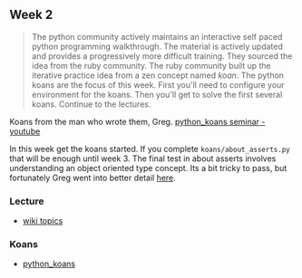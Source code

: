 ## Week 2
> The python community actively maintains an interactive self paced python programming walkthrough. The material is actively updated and provides a progressively more difficult training. They sourced the idea from the ruby community. The ruby community built up the iterative practice idea from a zen concept named *koan*. The python koans are the focus of this week. First you'll need to configure your environment for the koans. Then you'll get to solve the first several koans. Continue to the lectures.

Koans from the man who wrote them, Greg. [python_koans seminar - youtube](https://www.youtube.com/watch?v=M64aoqgVsMM)

In this week get the koans started. If you complete `koans/about_asserts.py` that will be enough until week 3. The final test in about asserts involves understanding an object oriented type concept. Its a bit tricky to pass, but fortunately Greg went into better detail [here]( http://bit.ly/__class__).

### Lecture
* [wiki topics](https://github.com/mschober/ecapy101/wiki/week02)

### Koans
* [python_koans](python_koans)
